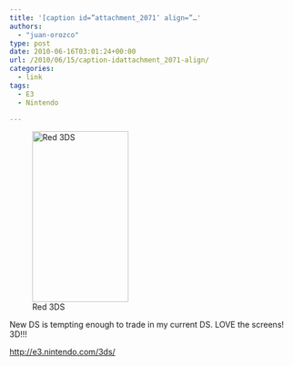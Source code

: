 ```yaml
---
title: '[caption id=”attachment_2071″ align=”…'
authors: 
  - "juan-orozco"
type: post
date: 2010-06-16T03:01:24+00:00
url: /2010/06/15/caption-idattachment_2071-align/
categories:
  - link
tags:
  - E3
  - Nintendo

---
```

<figure id="attachment_2071" aria-describedby="caption-attachment-2071" style="width: 169px" class="wp-caption alignright"><img src="https://i2.wp.com/iam.juano.info/files/2010/06/featured_hardware2-169x300.jpg?resize=169%2C300" alt="Red 3DS" title="Red 3DS" width="169" height="300" class="size-medium wp-image-2071" data-recalc-dims="1" /><figcaption id="caption-attachment-2071" class="wp-caption-text">Red 3DS</figcaption></figure>
  
New DS is tempting enough to trade in my current DS. LOVE the screens! 3D!!!
  
http://e3.nintendo.com/3ds/